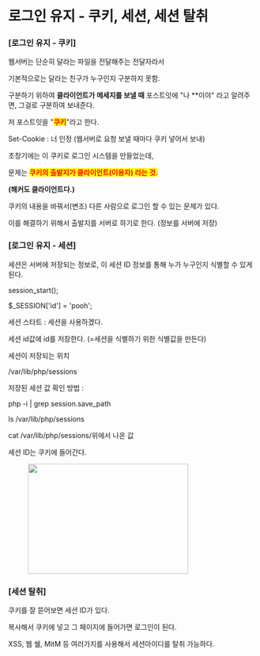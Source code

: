 # 로그인 유지 - 쿠키, 세션, 세션 탈취



### **\[로그인 유지 - 쿠키]**

웹서버는 단순히 달라는 파일을 전달해주는 전달자라서

기본적으로는 달라는 친구가 누구인지 구분하지 못함.

&#x20;

구분하기 위하여 **클라이언트가 메세지를 보낼 때** 포스트잇에 "나 \*\*이야" 라고 알려주면, 그걸로 구분하여 보내준다.

&#x20;

저 포스트잇을 "<mark style="color:red;">**쿠키**</mark>"라고 한다.

&#x20;   Set-Cookie : 너 인정 (웹서버로 요청 보낼 때마다 쿠키 넣어서 보내)

&#x20;

초창기에는 이 쿠키로 로그인 시스템을 만들었는데,

문제는 <mark style="color:red;">**쿠키의 출발지가 클라이언트(이용자) 라는 것.**</mark>

**(해커도 클라이언트다.)**

&#x20;

쿠키의 내용을 바꿔서(변조) 다른 사람으로 로그인 할 수 있는 문제가 있다.

&#x20;

이를 해결하기 위해서 출발지를 서버로 하기로 한다. (정보를 서버에 저장)

&#x20;

### **\[로그인 유지 - 세션]**

세션은 서버에 저장되는 정보로, 이 세션 ID 정보를 통해 누가 누구인지 식별할 수 있게 된다.

&#x20;

session\_start();

$\_SESSION\['id'] = 'pooh';&#x20;

&#x20;

세션 스타트 : 세션을 사용하겠다.

세션 id값에 id를 저장한다. (=세션을 식별하기 위한 식별값을 만든다)

&#x20;

세션이 저장되는 위치

/var/lib/php/sessions

&#x20;

저장된 세션 값 확인 방법 :

&#x20; php -i | grep session.save\_path

&#x20; ls /var/lib/php/sessions

&#x20; cat /var/lib/php/sessions/위에서 나온 값

&#x20;

세션 ID는 쿠키에 들어간다.

<figure><img src="https://blog.kakaocdn.net/dn/bgUX6V/btsz6kqMkGf/Mh7KF8QeDAHkSghWyNsaZk/img.png" alt="" height="222" width="324"><figcaption></figcaption></figure>

&#x20;&#x20;

### **\[세션 탈취]**

쿠키를 잘 뜯어보면 세션 ID가 있다.

복사해서 쿠키에 넣고 그 페이지에 들어가면 로그인이 된다.

&#x20;

XSS, 웹 쉘, MitM 등 여러가지를 사용해서 세션아이디를 탈취 가능하다.
